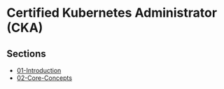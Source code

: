 # Certified Kubernetes Administrator (CKA)

## Sections

- [01-Introduction](docs/01-Introduction/_index.md)
- [02-Core-Concepts](docs/02-Core-Concepts/_index.md)
